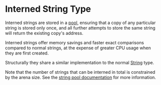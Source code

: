 # Interned String Type

Interned strings are stored in a [pool](../../string-pool/README.md), ensuring that a copy of any particular string is stored only once, and all further attempts to store the same string will return the existing copy's address.

Interned strings offer memory savings and faster exact comparisons compared to normal strings, at the expense of greater CPU usage when they are first created.

Structurally they share a similar implementation to the normal [String](../string/README.md) type.

Note that the number of strings that can be interned in total is constrained by the arena size. See the [string pool documentation](../../string-pool/README.md) for more information.